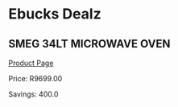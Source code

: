 
# Ebucks Dealz
## SMEG 34LT MICROWAVE OVEN
[Product Page](https://www.ebucks.com/web/shop/productSelected.do?prodId=1031701291&catId=704989856)

Price: R9699.00

Savings: 400.0


	